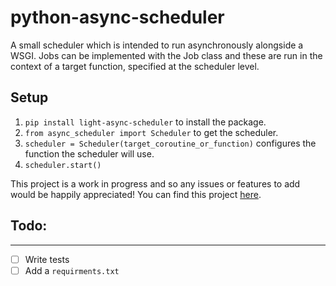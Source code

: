 # python-async-scheduler
A small scheduler which is intended to run asynchronously alongside a WSGI.
Jobs can be implemented with the Job class and these are run in the context of a target function, specified at the scheduler level.

## Setup
1) ```pip install light-async-scheduler``` to install the package.
2) ```from async_scheduler import Scheduler``` to get the scheduler.
3) ```scheduler = Scheduler(target_coroutine_or_function)``` configures the function the scheduler will use.
4) ```scheduler.start()```

This project is a work in progress and so any issues or features to add would be happily appreciated!
You can find this project [here](https://github.com/mr55p-dev/python-async-scheduler).

## Todo:
---
- [ ] Write tests
- [ ] Add a ```requirments.txt```
